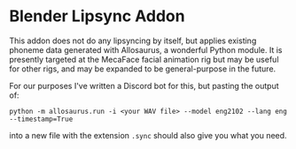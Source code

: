# Blender Lipsync Addon

This addon does not do any lipsyncing by itself, but applies existing phoneme data generated with Allosaurus, a wonderful Python module. It is presently targeted at the MecaFace facial animation rig but may be useful for other rigs, and may be expanded to be general-purpose in the future.

For our purposes I've written a Discord bot for this, but pasting the output of:

`python -m allosaurus.run -i <your WAV file> --model eng2102 --lang eng --timestamp=True`

into a new file with the extension `.sync` should also give you what you need.
